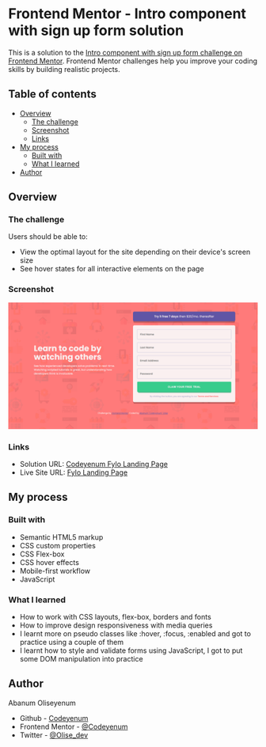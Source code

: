 # Frontend Mentor - Intro component with sign up form solution

This is a solution to the [Intro component with sign up form challenge on Frontend Mentor](https://www.frontendmentor.io/challenges/intro-component-with-signup-form-5cf91bd49edda32581d28fd1). Frontend Mentor challenges help you improve your coding skills by building realistic projects. 

## Table of contents

- [Overview](#overview)
  - [The challenge](#the-challenge)
  - [Screenshot](#screenshot)
  - [Links](#links)
- [My process](#my-process)
  - [Built with](#built-with)
  - [What I learned](#what-i-learned)
- [Author](#author)

## Overview

### The challenge

Users should be able to:

- View the optimal layout for the site depending on their device's screen size
- See hover states for all interactive elements on the page

### Screenshot

![](./images/FireShot_Capture_003-Frontend%20Mentor-Intro%20signup%20component.png)

### Links

- Solution URL: [Codeyenum Fylo Landing Page](https://www.frontendmentor.io/solutions/fylo-landing-page-with-html-and-css-pHvUFYacab)
- Live Site URL: [Fylo Landing Page](https://olise-fylo-landing-page.netlify.app/)

## My process

### Built with

- Semantic HTML5 markup
- CSS custom properties
- CSS Flex-box
- CSS hover effects
- Mobile-first workflow
- JavaScript

### What I learned

- How to work with CSS layouts, flex-box, borders and fonts
- How to improve design responsiveness with media queries
- I learnt more on pseudo classes like :hover, :focus, :enabled and got to practice using a couple of them
- I learnt how to style and validate forms using JavaScript, I got to put some DOM manipulation into practice


## Author

Abanum Oliseyenum
- Github - [Codeyenum](https://github.com/Codeyenum/)
- Frontend Mentor - [@Codeyenum](https://www.frontendmentor.io/profile/codeyenum)
- Twitter - [@Olise_dev](https://www.twitter.com/Olise_dev)
